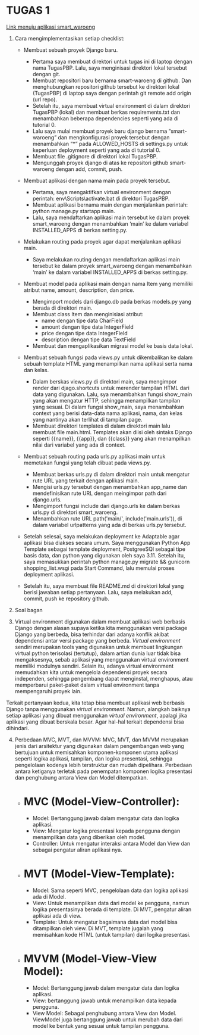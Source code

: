 # TUGAS 1

[Link menuju aplikasi smart_waroeng](https://smart-waroeng.adaptable.app) <br>

1. Cara mengimplementasikan setiap checklist:
    * Membuat sebuah proyek Django baru.
        - Pertama saya membuat direktori untuk tugas ini di laptop dengan nama TugasPBP. Lalu, saya menginisasi direktori lokal tersebut dengan git. 
        - Membuat repositori baru bernama smart-waroeng di github. Dan menghubungkan repositori github tersebut ke direktori lokal (TugasPBP) di laptop saya dengan perintah git remote add origin (url repo).
        - Setelah itu, saya membuat virtual environment di dalam direktori TugasPBP (lokal) dan membuat berkas requirements.txt dan menambahkan beberapa dependencies seperti yang ada di tutorial 0.
        - Lalu saya mulai membuat proyek baru django bernama “smart-waroeng” dan mengkonfigurasi proyek tersebut dengan menambahkan “*” pada ALLOWED_HOSTS di settings.py untuk keperluan deployment seperti yang ada di tutorial 0.
        - Membuat  file .gitignore di direktori lokal TugasPBP.
        - Mengunggah proyek django di atas ke repositori github smart-waroeng dengan add, commit, push.

    * Membuat aplikasi dengan nama main pada proyek tersebut.
        - Pertama, saya mengaktifkan virtual environment dengan perintah: env\Scripts\activate.bat di direktori TugasPBP.
        - Membuat aplikasi bernama main dengan menjalankan perintah: python manage.py startapp main.
        - Lalu, saya mendaftarkan aplikasi main tersebut ke dalam proyek smart_waroeng dengan menambahkan ‘main’ ke dalam variabel INSTALLED_APPS di berkas setting.py.

    * Melakukan routing pada proyek agar dapat menjalankan aplikasi main.
        - Saya melakukan routing dengan mendaftarkan aplikasi main tersebut ke dalam proyek smart_waroeng dengan menambahkan ‘main’ ke dalam variabel INSTALLED_APPS di berkas setting.py.

    * Membuat model pada aplikasi main dengan nama Item yang memiliki atribut name, amount, description, dan price.
        - Mengimport models dari django.db pada berkas models.py yang berada di direktori main.
        - Membuat class Item dan menginisiasi atribut:
            - name dengan tipe data CharField
            - amount dengan tipe data IntegerField
            - price dengan tipe data IntegerField
            - description dengan tipe data TextField
        - Membuat dan mengaplikasikan migrasi model  ke basis data lokal.
    
    * Membuat sebuah fungsi pada views.py untuk dikembalikan ke dalam sebuah template HTML yang menampilkan nama aplikasi serta nama dan kelas.
        - Dalam berskas views.py di direktori main, saya mengimpor render dari djago.shortcuts untuk merender tampilan HTML dari data yang digunakan. Lalu, sya menambahkan fungsi show_main yang akan mengatur HTTP, sehingga menampilkan tampilan yang sesuai. Di dalam fungsi show_main, saya menambahkan context yang berisi data-data nama aplikasi, nama, dan kelas yang nantinya akan terlihat di tampilan page.
        - Membuat direktori templates di dalam direktori main lalu membuat file main.html. Templates akan diisi oleh sintaks Django seperti {{name}}, {{app}}, dan {{class}} yang akan menampilkan nilai dari variabel yang ada di context.

    * Membuat sebuah routing pada urls.py aplikasi main untuk memetakan fungsi yang telah dibuat pada views.py.
        - Membuat berkas urls.py di dalam direktori main untuk mengatur rute URL yang terkait dengan aplikasi main.
        - Mengisi urls.py tersebut dengan menambahkan app_name dan mendefinisikan rute URL dengan meingimpor path dari django.urls.
        - Mengimport fungsi include dari django.urls ke dalam berkas urls.py di direktori smart_waroeng.
        - Menambahkan rute URL path('main/', include('main.urls')),  di dalam variabel urlpatterns yang ada di berkas urls.py tersebut.

    * Setelah selesai, saya melakukan deployment ke Adaptable agar aplikasi bisa diakses secara umum. Saya menggunakan Python App Template sebagai template deployment, PostgreeSQl sebagai tipe basis data, dan python yang digunakan oleh saya 3.11. Setelah itu, saya memasukkan perintah python manage.py migrate && gunicorn shopping_list.wsgi pada Start Command, lalu memulai proses deployment aplikasi.

    * Setelah itu, saya membuat file README.md di direktori lokal yang berisi jawaban setiap pertanyaan. Lalu, saya melakukan add, commit, push ke repository github. 


2. Soal bagan

3. Virtual environment digunakan dalam membuat aplikasi web berbasis Django dengan alasan supaya ketika kita menggunakan versi package Django yang berbeda, bisa terhindar dari adanya konflik akibat dependensi antar versi package yang berbeda. *Virtual environment* sendiri merupakan tools yang digunakan untuk membuat lingkungan virtual python terisolasi (tertutup), dalam artian dunia luar tidak bisa mengaksesnya, sebab aplikasi yang menggunakan virtual environment memiliki modulnya sendiri. Selain itu, adanya virtual environment memudahkan kita untuk mengelola dependensi proyek secara independen, sehingga pengembang dapat menginstal, menghapus, atau memperbarui paket-paket dalam virtual environment tanpa mempengaruhi proyek lain. 

Terkait pertanyaan kedua, kita tetap bisa membuat aplikasi web berbasis Django tanpa menggunakan *virtual environment*. Namun, alangkah baiknya setiap aplikasi yang dibuat menggunakan *virtual environment*, apalagi jika aplikasi yang dibuat berskala besar. Agar hal-hal terkait dependensi bisa dihindari.

4. Perbedaan MVC, MVT, dan MVVM:
    MVC, MVT, dan MVVM merupakan jenis dari arsitektur yang digunakan dalam pengembangan web yang bertujuan untuk memisahkan komponen-komponen utama aplikasi seperti logika aplikasi, tampilan, dan logika presentasi, sehingga pengelolaan kodenya lebih terstruktur dan mudah dipelihara. Perbedaan antara ketiganya terletak pada penempatan komponen logika presentasi dan penghubung antara View dan Model ditempatkan.
    * # MVC (Model-View-Controller): 
        - Model: Bertanggung jawab dalam mengatur data dan logika aplikasi.
        - View: Mengatur logika presentasi kepada pengguna dengan menampilkan data yang diberikan oleh model.
        - Controller: Untuk mengatur interaksi antara Model dan View dan sebagai pengatur aliran aplikasi nya. 

    * # MVT (Model-View-Template):
        - Model: Sama seperti MVC, pengelolaan data dan logika aplikasi ada di Model.
        - View: Untuk menampilkan data dari model ke pengguna, namun logika presentasinya berada di template. Di MVT, pengatur aliran aplikasi ada di view.
        - Template: Untuk mengatur bagaimana data dari model bisa ditampilkan oleh view. Di MVT, template jugalah yang memisahkan kode HTML (untuk tampilan) dari logika presentasi.

    * # MVVM (Model-View-View Model):
        - Model: Bertanggung jawab dalam mengatur data dan logika aplikasi.
        - View: bertanggung jawab untuk menampilkan data kepada pengguna.
        - View Model: Sebagai penghubung antara View dan Model. ViewModel juga bertanggung jawab untuk merubah data dari model ke bentuk yang sesuai untuk tampilan pengguna.




